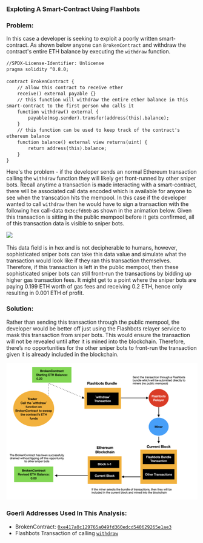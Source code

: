 ### Exploting A Smart-Contract Using Flashbots

### Problem: 

In this case a developer is seeking to exploit a poorly written smart-contract. As shown below anyone can `BrokenContract` and withdraw the contract's entire ETH balance by executing the `withdraw` function. 


```solidity
//SPDX-License-Identifier: Unlicense
pragma solidity ^0.8.0;

contract BrokenContract {
    // allow this contract to receive ether
    receive() external payable {}
    // this function will withdraw the entire ether balance in this smart-contract to the first person who calls it
    function withdraw() external {
        payable(msg.sender).transfer(address(this).balance);
    }    
    // this function can be used to keep track of the contract's ethereum balance
    function balance() external view returns(uint) {
        return address(this).balance;
    }
}
```

Here's the problem - if the developer sends an normal Ethereum transaction calling the `withdraw` function they will likely get front-runned by other sniper bots. Recall anytime a transaction is made interacting with a smart-contract, there will be associated call data encoded which is available for anyone to see when the transcation hits the mempool. In this case if the developer wanted to call `withdraw` then he would have to sign a transaction with the following hex call-data `0x3ccfd60b` as shown in the animation below. Given this transaction is sitting in the public mempool before it gets confirmed, all of this transaction data is visible to sniper bots. 

![](pics/hex_data.gif)


This data field is in hex and is not decipherable to humans, however, sophisticated sniper bots can take this data value and simulate what the transaction would look like if they ran this transaction themselves. Therefore, if this transaction is left in the public mempool, then these sophisticated sniper bots can still front-run the transactions by bidding up higher gas transaction fees. It might get to a point where the sniper bots are paying 0.199 ETH worth of gas fees and receiving 0.2 ETH, hence only resulting in 0.001 ETH of profit. 

### Solution:

Rather than sending this transaction through the public mempool, the developer would be better off just using the Flashbots relayer service to mask this transaction from sniper bots. This would ensure the transaction will not be revealed until after it is mined into the blockchain. Therefore, there’s no opportunities for the other sniper bots to front-run the transaction given it is already included in the blockchain.

![](pics/exploit-flashbot.png)


### Goerli Addresses Used In This Analysis:
- BrokenContract: [`0xe417a0c129765a049fd360edcd540629265e1ae3`](https://goerli.etherscan.io/address/0xe417a0c129765a049fd360edcd540629265e1ae3#code)
- Flashbots Transaction of calling [`withdraw`](https://goerli.etherscan.io/tx/0x358caae59846ece7dd6d94ffa7c7e8e63f15e24a3aaa91450db34cc705896681)






